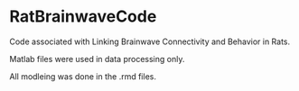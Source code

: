 # RatBrainwaveCode
Code associated with Linking Brainwave Connectivity and Behavior in Rats. 


Matlab files were used in data processing only. 


All modleing was done in the .rmd files.
